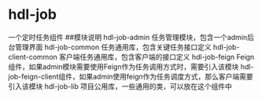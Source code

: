 # hdl-job
一个定时任务组件
##模块说明
        hdl-job-admin 任务管理模块，包含一个admin后台管理界面
        hdl-job-common 任务通用库，包含关键任务接口定义
        hdl-job-client-common  客户端任务通用库，包含客户端的接口定义
        hdl-job-feign Feign组件，如果admin模块需要使用Feign作为任务调用方式时，需要引入该模块
        hdl-job-feign-client组件，如果admin使用feign作为任务调度方式，那么客户端需要引入该模块
        hdl-job-lib 项目公用库，一些通用的类，可以放在这个组件中
